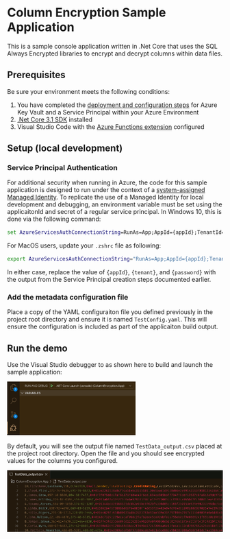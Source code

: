 # Column Encryption Sample Application

This is a sample console application written in .Net Core that uses the SQL Always Encrypted libraries to encrypt and decrypt columns within data files.

## Prerequisites

Be sure your environment meets the following conditions:

1. You have completed the [deployment and configuration steps](../../docs/configure-azure.md) for Azure Key Vault and a Service Principal within your Azure Environment
2. [.Net Core 3.1 SDK](https://dotnet.microsoft.com/download/dotnet-core/3.1) installed
3. Visual Studio Code with the [Azure Functions extension](https://marketplace.visualstudio.com/items?itemName=ms-azuretools.vscode-azurefunctions) configured

## Setup (local development)

### Service Principal Authentication

For additional security when running in Azure, the code for this sample application is designed to run under the context of a [system-assigned Managed Identity](https://docs.microsoft.com/en-us/azure/active-directory/managed-identities-azure-resources/overview). To replicate the use of a Managed Identity for local development and debugging, an environment variable must be set using the applicaitonId and secret of a regular service principal. In Windows 10, this is done via the following command:

```cmd
set AzureServicesAuthConnectionString=RunAs=App;AppId={appId};TenantId={tenant};AppKey={password}
```

For MacOS users, update your `.zshrc` file as following:

```bash
export AzureServicesAuthConnectionString="RunAs=App;AppId={appId};TenantId={tenant};AppKey={password}"
```

In either case, replace the value of `{appId}`, `{tenant}`, and `{password}` with the output from the Service Principal creation steps documented earlier.

### Add the metadata configuration file

Place a copy of the YAML configuraiton file you defined previously in the project root directory and ensure it is named `TestConfig.yaml`. This will ensure the configuration is included as part of the applicaiton build output.

## Run the demo

Use the Visual Studio debugger to as shown here to build and launch the sample application:

<img src="img/debug-consoleapp.png" width="300" />

By default, you will see the output file named `TestData_output.csv` placed at the project root directory. Open the file and you should see encrypted values for the columns you configured.

<img src="img/csv-output.png" width="600" />
